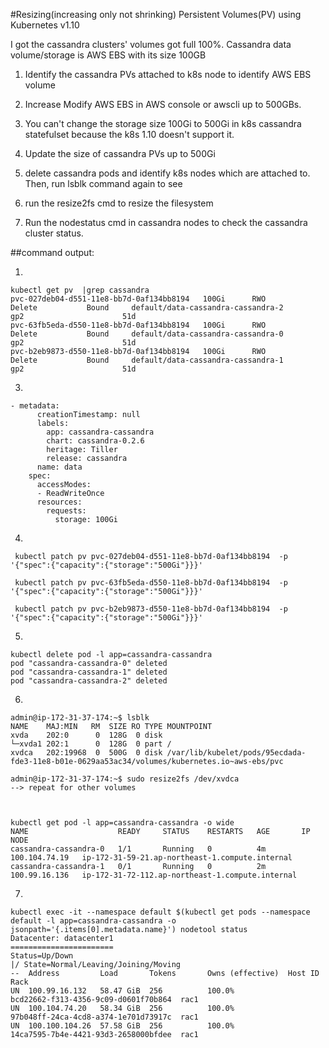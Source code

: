 #Resizing(increasing only not shrinking) Persistent Volumes(PV) using Kubernetes v1.10

I got the cassandra clusters' volumes got full 100%. 
Cassandra data volume/storage is AWS EBS with its size 100GB

1. Identify the cassandra PVs attached to k8s node to identify AWS EBS volume
2. Increase Modify AWS EBS in AWS console or awscli up to 500GBs.
3. You can't change the storage size 100Gi to 500Gi in k8s cassandra statefulset because the k8s 1.10 doesn't support it.
4. Update the size of cassandra PVs up to 500Gi
5. delete cassandra pods and identify k8s nodes which  are attached to. Then, run lsblk command again to see 

6. run the resize2fs cmd to resize the filesystem
7. Run the nodestatus cmd in cassandra nodes to check the cassandra cluster status.

##command output:

1.
```
kubectl get pv  |grep cassandra
pvc-027deb04-d551-11e8-bb7d-0af134bb8194   100Gi      RWO            Delete           Bound     default/data-cassandra-cassandra-2           gp2                      51d
pvc-63fb5eda-d550-11e8-bb7d-0af134bb8194   100Gi      RWO            Delete           Bound     default/data-cassandra-cassandra-0           gp2                      51d
pvc-b2eb9873-d550-11e8-bb7d-0af134bb8194   100Gi      RWO            Delete           Bound     default/data-cassandra-cassandra-1           gp2                      51d
```
3.
```
- metadata:
      creationTimestamp: null
      labels:
        app: cassandra-cassandra
        chart: cassandra-0.2.6
        heritage: Tiller
        release: cassandra
      name: data
    spec:
      accessModes:
      - ReadWriteOnce
      resources:
        requests:
          storage: 100Gi
```

4.
```
 kubectl patch pv pvc-027deb04-d551-11e8-bb7d-0af134bb8194  -p '{"spec":{"capacity":{"storage":"500Gi"}}}'

 kubectl patch pv pvc-63fb5eda-d550-11e8-bb7d-0af134bb8194  -p '{"spec":{"capacity":{"storage":"500Gi"}}}'

 kubectl patch pv pvc-b2eb9873-d550-11e8-bb7d-0af134bb8194  -p '{"spec":{"capacity":{"storage":"500Gi"}}}'
```
5. 
```
kubectl delete pod -l app=cassandra-cassandra
pod "cassandra-cassandra-0" deleted
pod "cassandra-cassandra-1" deleted
pod "cassandra-cassandra-2" deleted
```
6.
```
admin@ip-172-31-37-174:~$ lsblk 
NAME    MAJ:MIN   RM  SIZE RO TYPE MOUNTPOINT
xvda    202:0      0  128G  0 disk 
└─xvda1 202:1      0  128G  0 part /
xvdca   202:19968  0  500G  0 disk /var/lib/kubelet/pods/95ecdada-fde3-11e8-b01e-0629aa53ac34/volumes/kubernetes.io~aws-ebs/pvc

admin@ip-172-31-37-174:~$ sudo resize2fs /dev/xvdca
--> repeat for other volumes



kubectl get pod -l app=cassandra-cassandra -o wide
NAME                    READY     STATUS    RESTARTS   AGE       IP              NODE
cassandra-cassandra-0   1/1       Running   0          4m        100.104.74.19   ip-172-31-59-21.ap-northeast-1.compute.internal
cassandra-cassandra-1   0/1       Running   0          2m        100.99.16.136   ip-172-31-72-112.ap-northeast-1.compute.internal
```

7.
``` 
kubectl exec -it --namespace default $(kubectl get pods --namespace default -l app=cassandra-cassandra -o jsonpath='{.items[0].metadata.name}') nodetool status
Datacenter: datacenter1
=======================
Status=Up/Down
|/ State=Normal/Leaving/Joining/Moving
--  Address         Load       Tokens       Owns (effective)  Host ID                               Rack
UN  100.99.16.132   58.47 GiB  256          100.0%            bcd22662-f313-4356-9c09-d0601f70b864  rac1
UN  100.104.74.20   58.34 GiB  256          100.0%            97b048ff-24ca-4cd8-a374-1e701d73917c  rac1
UN  100.100.104.26  57.58 GiB  256          100.0%            14ca7595-7b4e-4421-93d3-2658000bfdee  rac1
```